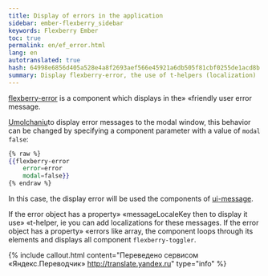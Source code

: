 ```yaml
--- 
title: Display of errors in the application 
sidebar: ember-flexberry_sidebar 
keywords: Flexberry Ember 
toc: true 
permalink: en/ef_error.html 
lang: en 
autotranslated: true 
hash: 64998e6856d405a528e4a8f2693aef566e45921a6db505f81cbf0255de1acd8b 
summary: Display flexberry-error, the use of t-helpers (localization) 
--- 
```


[flexberry-error](https://github.com/Flexberry/ember-flexberry/blob/master/addon/components/flexberry-error.js) is a component which displays in the» «friendly user error message. 

[Umolchaniu](https://github.com/Flexberry/ember-flexberry/blob/master/addon/components/flexberry-error.js#L8)to display error messages to the modal window, this behavior can be changed by specifying a component parameter with a value of `modal` `false`: 

```hbs
{% raw %}
{{flexberry-error
    error=error
    modal=false}}
{% endraw %}
``` 

In this case, the display error will be used the components of [ui-message](ef_ui-message.html). 

If the error object has a property» «messageLocaleKey then to display it use» «t-helper, ie you can add localizations for these messages. 
If the error object has a property» «errors like array, the component loops through its elements and displays all component `flexberry-toggler`. 



{% include callout.html content="Переведено сервисом «Яндекс.Переводчик» <http://translate.yandex.ru>" type="info" %}